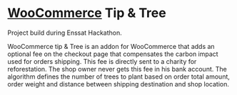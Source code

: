 # [WooCommerce](http://woocommerce.com) Tip & Tree

Project build during Enssat Hackathon.

WooCommerce tip & Tree is an addon for WooCommerce that adds an optional fee on the checkout page that compensates the carbon impact used for orders shipping. This fee is directly sent to a charity for reforestation. The shop owner never gets this fee in his bank account. The algorithm defines the number of trees to plant based on order total amount, order weight and distance between shipping destination and shop location.
